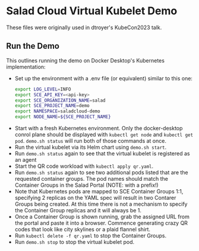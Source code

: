 # Salad Cloud Virtual Kubelet Demo

These files were originally used in dtroyer's KubeCon2023 talk.

## Run the Demo

This outlines running the demo on Docker Desktop's Kubernetes implementation:

* Set up the environment with a .env file (or equivalent) similar to this one:
  ```bash
  export LOG_LEVEL=INFO
  export SCE_API_KEY=<api-key>
  export SCE_ORGANIZATION_NAME=salad
  export SCE_PROJECT_NAME=demo
  export NAMESPACE=saladcloud-demo
  export NODE_NAME=${SCE_PROJECT_NAME}
  ```
* Start with a fresh Kubernetes environment.  Only the docker-desktop conrol plane should be displayed
  with `kubectl get node` and `kubectl get pod`.  `demo.sh status` will run both of those commands
  at once.
* Run the virtual kubelet via its Helm chart using `demo.sh start`.
* Run `demo.sh status` again to see that the virtual kubelet is registered as an agent
* Start the QR code workload with `kubectl apply qr.yaml`.
* Run `demo.sh status` again to see two additional pods listed that are the requested container groups.
  The pod names should match the Container Groups in the Salad Portal (NOTE: with a prefix!)
* Note that Kubernetes pods are mapped to SCE Container Groups 1:1, specifying 2 replicas on the YAML spec
  will result in two Contarer Groups being created.  At this time there is not a mechanism to specify the
  Container Group replicas and it will always be 1.
* Once a Container Group is shown running, grab the assigned URL from the portal and paste it into a browser.
  Commence generating crazy QR codes that look like city skylines or a plaid flannel shirt.
* Run `kubectl delete -f qr.yaml` to stop the Container Groups.
* Run `demo.sh stop` to stop the virtual kubelet pod.
